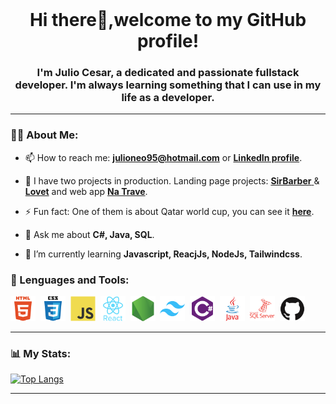 
<div id="header" align="center">
    <img src="https://media.giphy.com/media/vrxxqQbyRxYi6scCjT/giphy.gif" width="200" alt="">
    <h1> Hi there👋,welcome to my GitHub profile!</h1>
        <p align="left">
            <h3>
                I'm Julio Cesar, a dedicated and passionate fullstack developer.
                I'm always learning something that I can use in my life as a developer.
            </h3>
        </p>
</div>


---
### 👨‍💻 About Me:

- 📫 How to reach me: **julioneo95@hotmail.com** or <a href="https://www.linkedin.com/in/juliolopezg95/">**LinkedIn profile**</a>.

- 📝 I have two projects in production. Landing page projects: <a href="https://sirbarber-codarme.vercel.app/"> **SirBarber** </a> & <a href="https://lovet-codarme.vercel.app/">**Lovet**</a> and web app <a href="https://fsc-natrave.vercel.app">**Na Trave**</a>.

- ⚡ Fun fact: One of them is about Qatar world cup, you can see it <a href="https://fsc-natrave.vercel.app/"> **here**</a>.

- 💬 Ask me about **C#, Java, SQL**.

- 🌱 I’m currently learning **Javascript, ReacjJs, NodeJs, Tailwindcss**.

<div align="left">
    <h3> 🔨 Lenguages and Tools: </h3>
        <div>
        <img src="https://github.com/devicons/devicon/blob/master/icons/html5/html5-plain-wordmark.svg" title="Html5" alt="Html5" width="40" height="40"/>&nbsp;
        <img src="https://github.com/devicons/devicon/blob/master/icons/css3/css3-original-wordmark.svg" title="Css" alt="Css" width="40" height="40"/>&nbsp;
        <img src="https://github.com/devicons/devicon/blob/master/icons/javascript/javascript-original.svg" title="Javascript" alt="Javascript" width="40" height="40"/>&nbsp;
        <img src="https://github.com/devicons/devicon/blob/master/icons/react/react-original-wordmark.svg" title="Reactjs" alt="Reactjs" width="40" height="40"/>&nbsp;
        <img src="https://github.com/devicons/devicon/blob/master/icons/nodejs/nodejs-original.svg" title="NodeJs" alt="NodeJs" width="40" height="40"/>&nbsp;
        <img src="https://github.com/devicons/devicon/blob/master/icons/tailwindcss/tailwindcss-original.svg?short_path=83a13ff" title="Tailwindcss" alt="TailwindCss" width="40" height="40"/>&nbsp;
        <img src="https://github.com/devicons/devicon/blob/master/icons/csharp/csharp-plain.svg" title="C#" alt="C#" width="40" height="40"/>&nbsp;
        <img src="https://github.com/devicons/devicon/blob/master/icons/java/java-original-wordmark.svg" title="Java" alt="Java" width="40" height="40"/>&nbsp;
        <img src="https://github.com/devicons/devicon/blob/master/icons/microsoftsqlserver/microsoftsqlserver-plain-wordmark.svg" title="SQLServer" alt="SQL" width="40" height="40"/>&nbsp;
        <img src="https://github.com/devicons/devicon/blob/master/icons/github/github-original.svg" title="Git" alt="Git" width="40" height="40"/>&nbsp;
        </div>
        
</div>

---
### 📊 My Stats:
[![Top Langs](https://github-readme-stats.vercel.app/api/top-langs/?username=JulioLopez27&layout=compact&theme=radical)](https://github.com/JulioLopez27/github-readme-stats)

---
